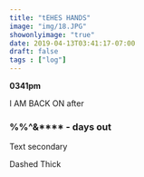 ```yaml
---
title: "tEHES HANDS"
image: "img/18.JPG"
showonlyimage: "true"
date: 2019-04-13T03:41:17-07:00
draft: false
tags : ["log"]
---
```


**0341pm**


I AM BACK ON after


<h3>%%^&**** - days out </h3>


Text secondary



Dashed Thick

